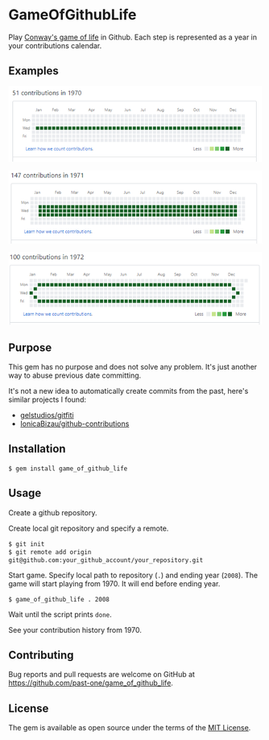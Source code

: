 # GameOfGithubLife

Play [Conway's game of life](https://en.wikipedia.org/wiki/Conway%27s_Game_of_Life)
in Github. Each step is represented as a year in your contributions calendar.

## Examples

![1970](examples/1970.PNG)

![1971](examples/1971.PNG)

![1972](examples/1972.PNG)

## Purpose

This gem has no purpose and does not solve any problem.
It's just another way to abuse previous date committing.

It's not a new idea to automatically create commits from the past,
here's similar projects I found:
- [gelstudios/gitfiti](https://github.com/gelstudios/gitfiti)
- [IonicaBizau/github-contributions](https://github.com/IonicaBizau/github-contributions)

## Installation

    $ gem install game_of_github_life

## Usage

Create a github repository.

Create local git repository and specify a remote.

    $ git init
    $ git remote add origin git@github.com:your_github_account/your_repository.git

Start game. Specify local path to repository (`.`) and ending year (`2008`).
The game will start playing from 1970. It will end before ending year.

    $ game_of_github_life . 2008

Wait until the script prints `done`.

See your contribution history from 1970.

## Contributing

Bug reports and pull requests are welcome on GitHub at https://github.com/past-one/game_of_github_life.

## License

The gem is available as open source under the terms of the [MIT License](https://opensource.org/licenses/MIT).
